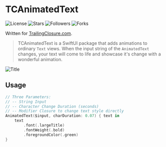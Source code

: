 # TCAnimatedText

![License](https://img.shields.io/github/license/jboullianne/TCAnimatedText)   ![Stars](https://img.shields.io/github/stars/jboullianne/TCAnimatedText?style=social)  ![Followers](https://img.shields.io/github/followers/jboullianne?style=social)  ![Forks](https://img.shields.io/github/forks/jboullianne/TCAnimatedText?style=social)

Written for [TrailingClosure.com](https://trailingclosure.com/).

> TCAnimatedText is a SwiftUI package that adds animations to ordinary  `Text` views. When the input string of the `AnimatedText` changes, your text will come to life and showcase it's change with a wonderful animation.

![Title](images/AnimatedText_Cover.gif?v=4&s=200)

## Usage

```swift
// Three Parameters:
// -- String Input
// -- Character Change Duration (seconds)
// -- Modifier Closure to change text style directly
AnimatedText($input, charDuration: 0.07) { text in
    text
        .font(.largeTitle)
        .fontWeight(.bold)
        .foregroundColor(.green)
}
```
